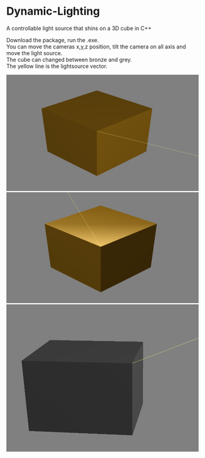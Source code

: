 # Dynamic-Lighting
A controllable light source that shins on a 3D cube in C++

Download the package, run the .exe.  
You can move the cameras x,y,z position, tilt the camera on all axis and move the light source.  
The cube can changed between bronze and grey.  
The yellow line is the lightsource vector.  


![](pictures/lightbox1.PNG)
![](pictures/lightbox2.PNG)
![](pictures/lightbox3.PNG)
